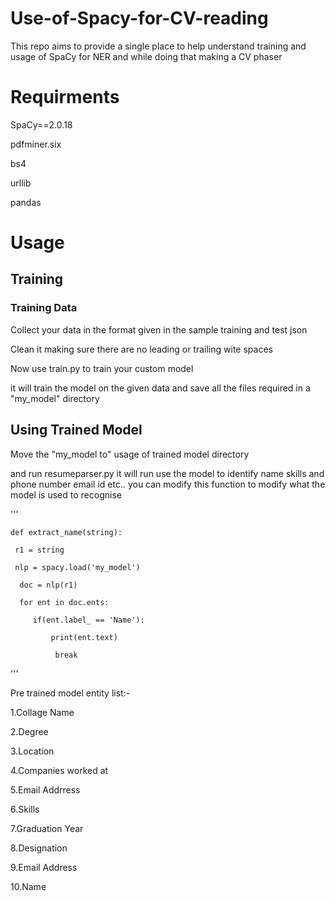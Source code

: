 # Use-of-Spacy-for-CV-reading
This repo  aims to provide a single place to help understand training and usage of SpaCy for NER and while doing that making a CV phaser



# Requirments
SpaCy==2.0.18

pdfminer.six

bs4 

urllib

pandas 


# Usage

## Training 

### Training Data

Collect your data in the format given in the sample training and test json

Clean it making sure there are no leading or trailing wite spaces

Now use train.py to train your custom model 

  it will train the model on the given data and save all the files required in a "my_model" directory
  
 
## Using Trained Model

Move the "my_model to" usage of trained model directory 

and run resumeparser.py
  it will run use the model to identify name skills and phone number email id etc..
  you can modify this function to modify what the model is used to recognise
  
  '''
  
  
    def extract_name(string):
  
     r1 = string
    
     nlp = spacy.load('my_model')
    
      doc = nlp(r1)
    
      for ent in doc.ents:
    
         if(ent.label_ == 'Name'):
        
             print(ent.text)
            
              break
            
  '''

Pre trained model entity list:-

1.Collage Name

2.Degree

3.Location

4.Companies worked at 

5.Email Addrress

6.Skills

7.Graduation Year

8.Designation

9.Email Address

10.Name



